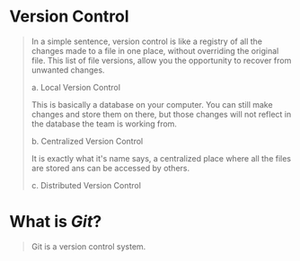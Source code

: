 # Version Control

> In a simple sentence, version control is like a registry of all the changes made to a file in one place, without overriding the original file. This list of file versions, allow you the opportunity to recover from unwanted changes.
>
> a. Local Version Control
>
>This is basically a database on your computer. You can still make changes and store them on there, but those changes will not reflect in the database the team is working from.
>
> b. Centralized Version Control
>
> It is exactly what it's name says, a centralized place where all the files are stored ans can be accessed by others.
>
> c. Distributed Version Control
>
>  


# What is *Git*?

> Git is a version control system.